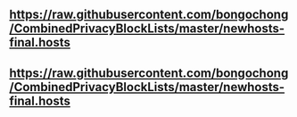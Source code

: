 ## https://raw.githubusercontent.com/bongochong/CombinedPrivacyBlockLists/master/newhosts-final.hosts
## https://raw.githubusercontent.com/bongochong/CombinedPrivacyBlockLists/master/newhosts-final.hosts
